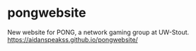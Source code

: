 # pongwebsite
New website for PONG, a network gaming group at UW-Stout.
https://aidanspeakss.github.io/pongwebsite/
